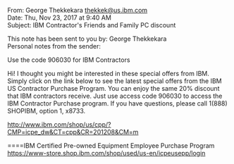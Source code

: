 



From: George Thekkekara <thekkek@us.ibm.com>  
Date: Thu, Nov 23, 2017 at 9:40 AM  
Subject: IBM Contractor's Friends and Family PC discount  
  
This note has been sent to you by: George Thekkekara    
Personal notes from the sender:   
    
Use the code 906030 for IBM Contractors   
    
Hi! I thought you might be interested in these special offers from IBM. Simply click on the link below to see the latest special offers from the IBM US Contractor Purchase Program. You can enjoy the same 20% discount that IBM contractors receive. Just use access code 906030 to access the IBM Contractor Purchase program. If you have questions, please call 1(888) SHOPIBM, option 1, x8733.   
    
http://www.ibm.com/shop/us/cpp/?CMP=icpe_dw&CT=cpp&CR=201208&CM=m   
  
====IBM Certified Pre-owned Equipment Employee Purchase Program 
https://www-store.shop.ibm.com/shop/used/us-en/icpeusepp/login    
    
